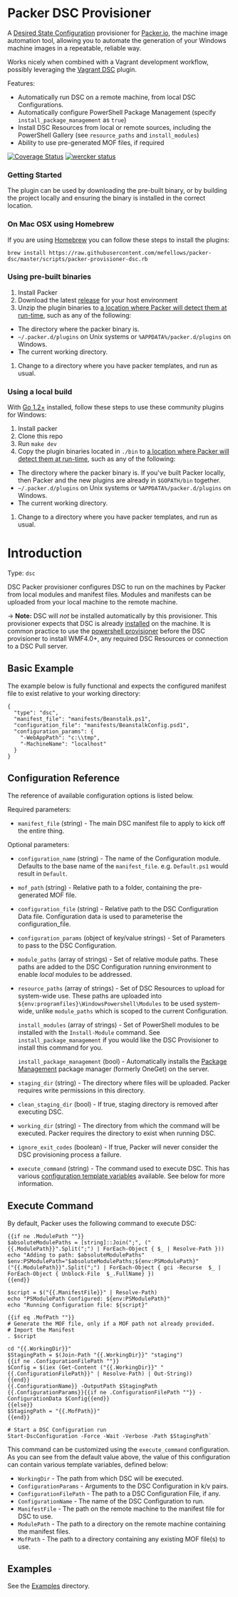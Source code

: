 # Packer DSC Provisioner

A [Desired State Configuration](http://technet.microsoft.com/en-au/library/dn249912.aspx) provisioner for [Packer.io](http://packer.io), the machine image automation tool, allowing you to automate the generation of your Windows machine images in a repeatable, reliable way.

Works nicely when combined with a Vagrant development workflow, possibly leveraging the [Vagrant DSC](https://github.com/mefellows/vagrant-dsc) plugin.

Features:
* Automatically run DSC on a remote machine, from local DSC Configurations.
* Automatically configure PowerShell Package Management (specify `install_package_management` as `true`)
* Install DSC Resources from local or remote sources, including the PowerShell Gallery (see `resource_paths` and `install_modules`)
* Ability to use pre-generated MOF files, if required

[![Coverage Status](https://coveralls.io/repos/github/mefellows/packer-dsc/badge.svg?branch=HEAD)](https://coveralls.io/github/mefellows/packer-dsc?branch=HEAD)
[![wercker status](https://app.wercker.com/status/ef7336f65a3636531141a653e775d58f/s "wercker status")](https://app.wercker.com/project/bykey/ef7336f65a3636531141a653e775d58f)

### Getting Started

The plugin can be used by downloading the pre-built binary, or by building the project locally and ensuring the binary is installed in the correct location.

### On Mac OSX using Homebrew

If you are using [Homebrew](http://brew.sh) you can follow these steps to install the plugins:

```
brew install https://raw.githubusercontent.com/mefellows/packer-dsc/master/scripts/packer-provisioner-dsc.rb
```

### Using pre-built binaries

1. Install Packer
1. Download the latest [release](https://github.com/mefellows/packer-dsc/releases) for your host environment
1. Unzip the plugin binaries to [a location where Packer will detect them at run-time](https://packer.io/docs/extend/plugins.html), such as any of the following:
  - The directory where the packer binary is.
  - `~/.packer.d/plugins` on Unix systems or `%APPDATA%/packer.d/plugins` on Windows.
  - The current working directory.
1. Change to a directory where you have packer templates, and run as usual.

### Using a local build

With [Go 1.2+](http://golang.org) installed, follow these steps to use these community plugins for Windows:

1. Install packer
1. Clone this repo
1. Run `make dev`
1. Copy the plugin binaries located in `./bin` to [a location where Packer will detect them at run-time](https://packer.io/docs/extend/plugins.html), such as any of the following:
  - The directory where the packer binary is. If you've built Packer locally, then Packer and the new plugins are already in `$GOPATH/bin` together.
  - `~/.packer.d/plugins` on Unix systems or `%APPDATA%/packer.d/plugins` on Windows.
  - The current working directory.
1. Change to a directory where you have packer templates, and run as usual.

# Introduction

Type: `dsc`

DSC Packer provisioner configures DSC to run on the
machines by Packer from local modules and manifest files. Modules and manifests
can be uploaded from your local machine to the remote machine.

-&gt; **Note:** DSC will *not* be installed automatically by this
provisioner. This provisioner expects that DSC is already [installed](https://www.penflip.com/powershellorg/the-dsc-book/blob/master/dsc-overview-and-requirements.txt) on the
machine. It is common practice to use the [powershell
provisioner](/docs/provisioners/powershell.html) before the DSC provisioner to install WMF4.0+, any
required DSC Resources or connection to a DSC Pull server.

## Basic Example

The example below is fully functional and expects the configured manifest file
to exist relative to your working directory:

``` {.javascript}
{
  "type": "dsc",
  "manifest_file": "manifests/Beanstalk.ps1",
  "configuration_file": "manifests/BeanstalkConfig.psd1",
  "configuration_params": {
    "-WebAppPath": "c:\\tmp",
    "-MachineName": "localhost"
  }
}
```

## Configuration Reference

The reference of available configuration options is listed below.

Required parameters:

-   `manifest_file` (string) -  The main DSC manifest file to apply to kick off the entire thing.

Optional parameters:

-   `configuration_name` (string) -  The name of the Configuration module. Defaults to the base
    name of the `manifest_file`. e.g. `Default.ps1` would result in `Default`.

-   `mof_path` (string) -  Relative path to a folder, containing the pre-generated MOF file.

-   `configuration_file` (string) -  Relative path to the DSC Configuration Data file.
    Configuration data is used to parameterise the configuration_file.

-   `configuration_params` (object of key/value strings) - Set of Parameters to pass to the DSC
     Configuration.

-   `module_paths` (array of strings) -  Set of relative module paths.
     These paths are added to the DSC Configuration running environment to enable _local_ modules to be addressed.

-   `resource_paths` (array of strings) -  Set of DSC Resources to upload for system-wide use.
    These paths are uploaded into `${env:programfiles}\WindowsPowershell\Modules` to be used system-wide, unlike
    `module_paths` which is scoped to the current Configuration.

    `install_modules` (array of strings) - Set of PowerShell modules to be installed
    with the `Install-Module` command. See `install_package_management` if you would
    like the DSC Provisioner to install this command for you.

    `install_package_management` (bool) - Automatically installs the
    [Package Management](https://github.com/OneGet/oneget) package manager
    (formerly OneGet) on the server.    

-   `staging_dir` (string) - The directory where files will be uploaded.
    Packer requires write  permissions in this directory.

-   `clean_staging_dir` (bool) - If true, staging directory is removed after executing DSC.

-   `working_dir` (string) - The directory from which the command will be executed.
    Packer requires the directory to exist when running DSC.

-   `ignore_exit_codes` (boolean) - If true, Packer will never consider the
     DSC provisioning process a failure.

-   `execute_command` (string) -  The command used to execute DSC. This has
    various [configuration template
    variables](/docs/templates/configuration-templates.html) available. See
    below for more information.

## Execute Command

By default, Packer uses the following command to execute DSC:

```
{{if ne .ModulePath ""}}
$absoluteModulePaths = [string]::Join(";", ("{{.ModulePath}}".Split(";") | ForEach-Object { $_ | Resolve-Path }))
echo "Adding to path: $absoluteModulePaths"
$env:PSModulePath="$absoluteModulePaths;${env:PSModulePath}"
("{{.ModulePath}}".Split(";") | ForEach-Object { gci -Recurse  $_ | ForEach-Object { Unblock-File  $_.FullName} })
{{end}}

$script = $("{{.ManifestFile}}" | Resolve-Path)
echo "PSModulePath Configured: ${env:PSModulePath}"
echo "Running Configuration file: ${script}"

{{if eq .MofPath ""}}
# Generate the MOF file, only if a MOF path not already provided.
# Import the Manifest
. $script

cd "{{.WorkingDir}}"
$StagingPath = $(Join-Path "{{.WorkingDir}}" "staging")
{{if ne .ConfigurationFilePath ""}}
$Config = $(iex (Get-Content ("{{.WorkingDir}}" "{{.ConfigurationFilePath}}" | Resolve-Path) | Out-String))
{{end}}
{{.ConfigurationName}} -OutputPath $StagingPath {{.ConfigurationParams}}{{if ne .ConfigurationFilePath ""}} -ConfigurationData $Config{{end}}
{{else}}
$StagingPath = "{{.MofPath}}"
{{end}}

# Start a DSC Configuration run
Start-DscConfiguration -Force -Wait -Verbose -Path $StagingPath`
```

This command can be customized using the `execute_command` configuration. As you
can see from the default value above, the value of this configuration can
contain various template variables, defined below:

-   `WorkingDir` - The path from which DSC will be executed.
-   `ConfigurationParams` - Arguments to the DSC Configuration in k/v pairs.
-   `ConfigurationFilePath` - The path to a DSC Configuration File, if any.
-   `ConfigurationName` - The name of the DSC Configuration to run.
-   `ManifestFile` - The path on the remote machine to the manifest file for
    DSC to use.
-   `ModulePath` - The path to a directory on the remote machine containing the manifest files.
-   `MofPath` - The path to a directory containing any existing MOF file(s) to use.

## Examples

See the [Examples](examples) directory.

